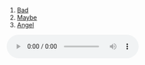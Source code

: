 1. [Bad](https://github.com/djdry/trying-my-best-here/raw/main/bad.mp3)
2. [Maybe](https://github.com/djdry/trying-my-best-here/raw/main/maybe.m4a)
3. [Angel](https://github.com/djdry/trying-my-best-here/raw/main/angel.m4a)

<audio controls><source src="https://github.com/djdry/trying-my-best-here/raw/main/bad.mp3" type="audio/mpeg">Your browser does not support the audio tag.</audio>
